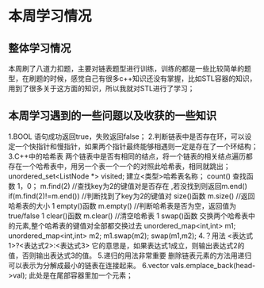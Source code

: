 # 本周学习情况

## 整体学习情况

本周刷了八道力扣题，主要对链表题型进行训练，训练的都是一些比较简单的题型，在刷题的时候，感觉自己有很多c++知识还没有掌握，比如STL容器的知识，用到了很多关于这方面的知识，所以我就对STL进行了学习；
## 本周学习遇到的一些问题以及收获的一些知识

1.BOOL 语句成功返回true，失败返回false；
2.判断链表中是否存在环，可以设定一个快指针和慢指针，如果两个指针最终能够相遇则一定是存在了一个环结构；
3.C++中的哈希表
两个链表中是否有相同的结点，将一个链表的相关结点遍历都存在一个哈希表中，用另一个表一个一个的对照此哈希表，相同就跳出；
unordered_set<ListNode *> visited; 建立<类型>哈希表名称；
count() 查找函数 1，0；
m.find(2)  //查找key为2的键值对是否存在 ,若没找到则返回m.end()
if(m.find(2)!=m.end()) //判断找到了key为2的键值对
size()函数
m.size()   //返回哈希表的大小
1
empty()函数
m.empty()  //判断哈希表是否为空，返回值为true/false
1
clear()函数
m.clear()  //清空哈希表
1
swap()函数
交换两个哈希表中的元素,整个哈希表的键值对全部都交换过去
unordered_map<int,int> m1;
unordered_map<int,int> m2;
m1.swap(m2);
swap(m1,m2);
4.？用法
<表达式1>?<表达式2>:<表达式3>
它的意思是，如果表达式1成立，则输出表达式2的值，否则输出表达式3的值。
5.递归的用法非常重要
删除链表元素的方法用递归可以表示为分解成最小的链表在连接起来。
6.vector 
 vals.emplace_back(head->val);
此处是在尾部容器里加一个元素；
